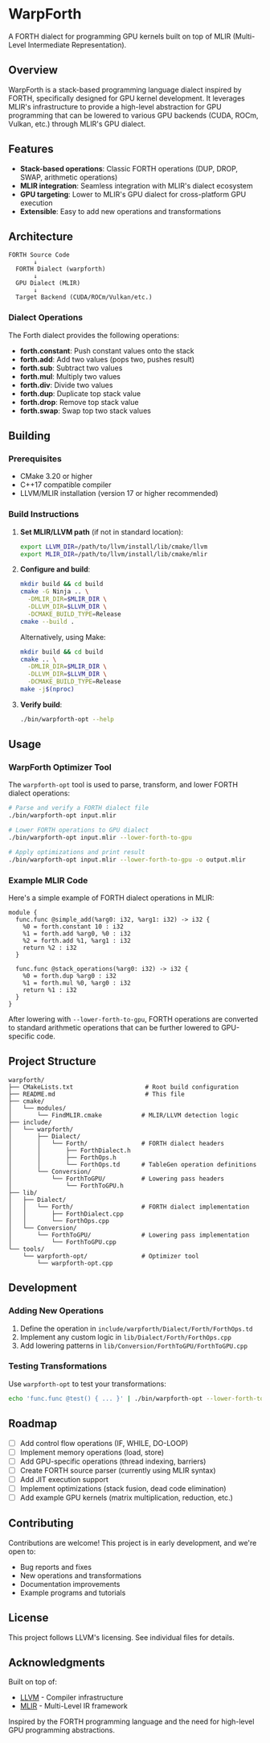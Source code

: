 # WarpForth

A FORTH dialect for programming GPU kernels built on top of MLIR (Multi-Level Intermediate Representation).

## Overview

WarpForth is a stack-based programming language dialect inspired by FORTH, specifically designed for GPU kernel development. It leverages MLIR's infrastructure to provide a high-level abstraction for GPU programming that can be lowered to various GPU backends (CUDA, ROCm, Vulkan, etc.) through MLIR's GPU dialect.

## Features

- **Stack-based operations**: Classic FORTH operations (DUP, DROP, SWAP, arithmetic operations)
- **MLIR integration**: Seamless integration with MLIR's dialect ecosystem
- **GPU targeting**: Lower to MLIR's GPU dialect for cross-platform GPU execution
- **Extensible**: Easy to add new operations and transformations

## Architecture

```
FORTH Source Code
       ↓
  FORTH Dialect (warpforth)
       ↓
  GPU Dialect (MLIR)
       ↓
  Target Backend (CUDA/ROCm/Vulkan/etc.)
```

### Dialect Operations

The Forth dialect provides the following operations:

- **forth.constant**: Push constant values onto the stack
- **forth.add**: Add two values (pops two, pushes result)
- **forth.sub**: Subtract two values
- **forth.mul**: Multiply two values
- **forth.div**: Divide two values
- **forth.dup**: Duplicate top stack value
- **forth.drop**: Remove top stack value
- **forth.swap**: Swap top two stack values

## Building

### Prerequisites

- CMake 3.20 or higher
- C++17 compatible compiler
- LLVM/MLIR installation (version 17 or higher recommended)

### Build Instructions

1. **Set MLIR/LLVM path** (if not in standard location):
   ```bash
   export LLVM_DIR=/path/to/llvm/install/lib/cmake/llvm
   export MLIR_DIR=/path/to/llvm/install/lib/cmake/mlir
   ```

2. **Configure and build**:
   ```bash
   mkdir build && cd build
   cmake -G Ninja .. \
     -DMLIR_DIR=$MLIR_DIR \
     -DLLVM_DIR=$LLVM_DIR \
     -DCMAKE_BUILD_TYPE=Release
   cmake --build .
   ```

   Alternatively, using Make:
   ```bash
   mkdir build && cd build
   cmake .. \
     -DMLIR_DIR=$MLIR_DIR \
     -DLLVM_DIR=$LLVM_DIR \
     -DCMAKE_BUILD_TYPE=Release
   make -j$(nproc)
   ```

3. **Verify build**:
   ```bash
   ./bin/warpforth-opt --help
   ```

## Usage

### WarpForth Optimizer Tool

The `warpforth-opt` tool is used to parse, transform, and lower FORTH dialect operations:

```bash
# Parse and verify a FORTH dialect file
./bin/warpforth-opt input.mlir

# Lower FORTH operations to GPU dialect
./bin/warpforth-opt input.mlir --lower-forth-to-gpu

# Apply optimizations and print result
./bin/warpforth-opt input.mlir --lower-forth-to-gpu -o output.mlir
```

### Example MLIR Code

Here's a simple example of FORTH dialect operations in MLIR:

```mlir
module {
  func.func @simple_add(%arg0: i32, %arg1: i32) -> i32 {
    %0 = forth.constant 10 : i32
    %1 = forth.add %arg0, %0 : i32
    %2 = forth.add %1, %arg1 : i32
    return %2 : i32
  }

  func.func @stack_operations(%arg0: i32) -> i32 {
    %0 = forth.dup %arg0 : i32
    %1 = forth.mul %0, %arg0 : i32
    return %1 : i32
  }
}
```

After lowering with `--lower-forth-to-gpu`, FORTH operations are converted to standard arithmetic operations that can be further lowered to GPU-specific code.

## Project Structure

```
warpforth/
├── CMakeLists.txt                    # Root build configuration
├── README.md                         # This file
├── cmake/
│   └── modules/
│       └── FindMLIR.cmake           # MLIR/LLVM detection logic
├── include/
│   └── warpforth/
│       ├── Dialect/
│       │   └── Forth/               # FORTH dialect headers
│       │       ├── ForthDialect.h
│       │       ├── ForthOps.h
│       │       └── ForthOps.td      # TableGen operation definitions
│       └── Conversion/
│           └── ForthToGPU/          # Lowering pass headers
│               └── ForthToGPU.h
├── lib/
│   ├── Dialect/
│   │   └── Forth/                   # FORTH dialect implementation
│   │       ├── ForthDialect.cpp
│   │       └── ForthOps.cpp
│   └── Conversion/
│       └── ForthToGPU/              # Lowering pass implementation
│           └── ForthToGPU.cpp
└── tools/
    └── warpforth-opt/               # Optimizer tool
        └── warpforth-opt.cpp
```

## Development

### Adding New Operations

1. Define the operation in `include/warpforth/Dialect/Forth/ForthOps.td`
2. Implement any custom logic in `lib/Dialect/Forth/ForthOps.cpp`
3. Add lowering patterns in `lib/Conversion/ForthToGPU/ForthToGPU.cpp`

### Testing Transformations

Use `warpforth-opt` to test your transformations:

```bash
echo 'func.func @test() { ... }' | ./bin/warpforth-opt --lower-forth-to-gpu
```

## Roadmap

- [ ] Add control flow operations (IF, WHILE, DO-LOOP)
- [ ] Implement memory operations (load, store)
- [ ] Add GPU-specific operations (thread indexing, barriers)
- [ ] Create FORTH source parser (currently using MLIR syntax)
- [ ] Add JIT execution support
- [ ] Implement optimizations (stack fusion, dead code elimination)
- [ ] Add example GPU kernels (matrix multiplication, reduction, etc.)

## Contributing

Contributions are welcome! This project is in early development, and we're open to:

- Bug reports and fixes
- New operations and transformations
- Documentation improvements
- Example programs and tutorials

## License

This project follows LLVM's licensing. See individual files for details.

## Acknowledgments

Built on top of:
- [LLVM](https://llvm.org/) - Compiler infrastructure
- [MLIR](https://mlir.llvm.org/) - Multi-Level IR framework

Inspired by the FORTH programming language and the need for high-level GPU programming abstractions.
